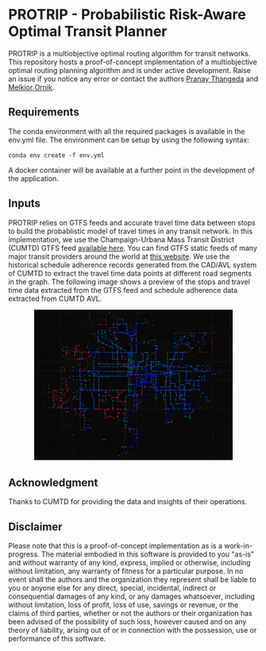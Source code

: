 PROTRIP - Probabilistic Risk-Aware Optimal Transit Planner
==========================================================
PROTRIP is a multiobjective optimal routing algorithm for transit networks. This repository hosts a proof-of-concept implementation of a multiobjective optimal routing planning algorithm and is under active development. Raise an issue if you notice any error or contact the authors [Pranay Thangeda](mailto:pranayt2@illinois.edu) and [Melkior Ornik](mailto:mornik@illinois.edu).

## Requirements
The conda environment with all the required packages is available in the env.yml file. The environment can be setup by using the following syntax:

```
conda env create -f env.yml
```

A docker container will be available at a further point in the development of the application. 

## Inputs
PROTRIP relies on GTFS feeds and accurate travel time data between stops to build the probablistic model of travel times in any transit network. In this implementation, we use the Champaign-Urbana Mass Transit District (CUMTD) GTFS feed [available here](https://developer.cumtd.com/). You can find GTFS static feeds of many major transit providers around the world at [this website](https://transitfeeds.com/). We use the historical schedule adherence records generated from the CAD/AVL system of CUMTD to extract the travel time data points at different road segments in the graph. The following image shows a preview of the stops and travel time data extracted from the GTFS feed and schedule adherence data extracted from CUMTD AVL.

<p align="center">
  <img src="https://github.com/pthangeda/protrip/blob/master/files/map_extractedata.PNG" width="400" title="Visualization of Extracted Data">
</p>

## Acknowledgment
Thanks to CUMTD for providing the data and insights of their operations. 

## Disclaimer
Please note that this is a proof-of-concept implementation as is a work-in-progress. The material embodied in this software is provided to you "as-is" and without warranty of any kind, express, implied or otherwise, including without limitation, any warranty of fitness for a particular purpose. In no event shall the authors and the organization they represent shall be liable to you or anyone else for any direct, special, incidental, indirect or consequential damages of any kind, or any damages whatsoever, including without limitation, loss of profit, loss of use, savings or revenue, or the claims of third parties, whether or not the authors or their organization has been advised of the possibility of such loss, however caused and on any theory of liability, arising out of or in connection with the possession, use or performance of this software.
